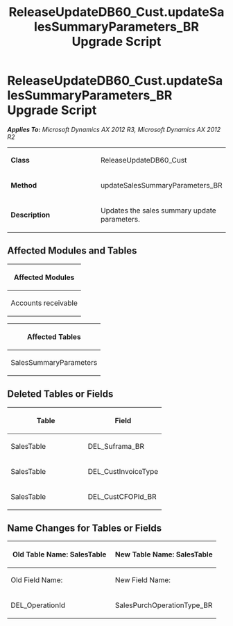 ﻿---
title: ReleaseUpdateDB60_Cust.updateSalesSummaryParameters_BR Upgrade Script
TOCTitle: ReleaseUpdateDB60_Cust.updateSalesSummaryParameters_BR Upgrade Script
ms:assetid: 309dbac4-97c9-069c-7bab-bf92aea857d1
ms:mtpsurl: https://msdn.microsoft.com/en-us/library/JJ736068(v=AX.60)
ms:contentKeyID: 49707481
ms.date: 05/18/2015
mtps_version: v=AX.60
---

# ReleaseUpdateDB60\_Cust.updateSalesSummaryParameters\_BR Upgrade Script 


_**Applies To:** Microsoft Dynamics AX 2012 R3, Microsoft Dynamics AX 2012 R2_

<table>
<colgroup>
<col style="width: 50%" />
<col style="width: 50%" />
</colgroup>
<tbody>
<tr class="odd">
<td><p><strong>Class</strong></p></td>
<td><p>ReleaseUpdateDB60_Cust</p></td>
</tr>
<tr class="even">
<td><p><strong>Method</strong></p></td>
<td><p>updateSalesSummaryParameters_BR</p></td>
</tr>
<tr class="odd">
<td><p><strong>Description</strong></p></td>
<td><p>Updates the sales summary update parameters.</p></td>
</tr>
</tbody>
</table>


## Affected Modules and Tables

<table>
<colgroup>
<col style="width: 100%" />
</colgroup>
<thead>
<tr class="header">
<th><p>Affected Modules</p></th>
</tr>
</thead>
<tbody>
<tr class="odd">
<td><p>Accounts receivable</p></td>
</tr>
</tbody>
</table>


<table>
<colgroup>
<col style="width: 100%" />
</colgroup>
<thead>
<tr class="header">
<th><p>Affected Tables</p></th>
</tr>
</thead>
<tbody>
<tr class="odd">
<td><p>SalesSummaryParameters</p></td>
</tr>
</tbody>
</table>


## Deleted Tables or Fields

<table>
<colgroup>
<col style="width: 50%" />
<col style="width: 50%" />
</colgroup>
<thead>
<tr class="header">
<th><p>Table</p></th>
<th><p>Field</p></th>
</tr>
</thead>
<tbody>
<tr class="odd">
<td><p>SalesTable</p></td>
<td><p>DEL_Suframa_BR</p></td>
</tr>
<tr class="even">
<td><p>SalesTable</p></td>
<td><p>DEL_CustInvoiceType</p></td>
</tr>
<tr class="odd">
<td><p>SalesTable</p></td>
<td><p>DEL_CustCFOPId_BR</p></td>
</tr>
</tbody>
</table>


## Name Changes for Tables or Fields

<table>
<colgroup>
<col style="width: 50%" />
<col style="width: 50%" />
</colgroup>
<thead>
<tr class="header">
<th><p>Old Table Name: SalesTable</p></th>
<th><p>New Table Name: SalesTable</p></th>
</tr>
</thead>
<tbody>
<tr class="odd">
<td><p>Old Field Name:</p></td>
<td><p>New Field Name:</p></td>
</tr>
<tr class="even">
<td><p>DEL_OperationId</p></td>
<td><p>SalesPurchOperationType_BR</p></td>
</tr>
</tbody>
</table>

  


